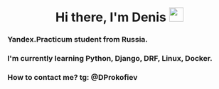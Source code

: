 <h1 align="center">Hi there, I'm Denis 
<img src="https://github.com/blackcater/blackcater/raw/main/images/Hi.gif" height="32"/></h1>

### Yandex.Practicum student from Russia. ###
### I'm currently learning Python, Django, DRF, Linux, Docker. ###
### How to contact me? tg: @DProkofiev ###
